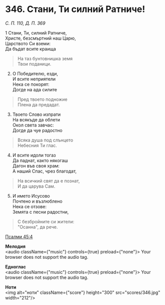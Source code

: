 # 346. Стани, Ти силний Ратниче!

_С. П. 110, Д. П. 369_

1 Стани, Ти, силний Ратниче,  
Христе, безсмъртний наш Царю,  
Царството Си вземи:  
Да бъдат всите краища  

> На таз бунтовнишка земя  
> Твои поданици.  

2. О Победителю, езди,  
И всите неприятели  
Нека се покорят:  
Догде на ада силите  

> Пред твоето подножие  
> Плена да предадат.  

3. Твоето Слово изпрати  
На всякъде да облети  
Окол света завчас:  
Догде да чуе радостно  

> Всяка душа под слънцето  
> Небесния Ти глас.  

4. И всите идоли тогаз  
Да паднат, както някогаш  
Дагон във своя храм:  
А наший Спас, чрез благодат,  

> На всичкий свят да е познат,  
> И да царува Сам.  

5. И името Исусово  
Почтено и възлюблено  
Нека се отзове:  
Земята с песни радостни,  

> С безбройните си жители:  
> "Осанна", да рече.

[Псалми 45:4](http://biblia.bg/index.php?k=19&g=45&s=4)

**Мелодия**  
<audio className={"music"} controls={true} preload={"none"}>
    <source src="mp3/346.mp3" type="audio/mpeg"/>
    Your browser does not support the audio tag.
</audio>

**Едноглас**  
<audio className={"music"} controls={true} preload={"none"}>
    <source src="transp/346.mp3" type="audio/mpeg"/>
    Your browser does not support the audio tag.
</audio>

**Ноти**  
<img alt="ноти" className={"score"} height="300" src="scores/346.jpg" width="212"/>
